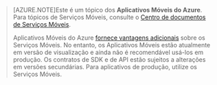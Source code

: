 >[AZURE.NOTE]Este é um tópico dos **Aplicativos Móveis do Azure**. Para tópicos de Serviços Móveis, consulte o [Centro de documentos de Serviços Móveis](/documentation/services/mobile-services/).
>
>Aplicativos Móveis do Azure [fornece vantagens adicionais](app-service-mobile-value-prop-migration-from-mobile-services.md) sobre os Serviços Móveis. No entanto, os Aplicativos Móveis estão atualmente em versão de visualização e ainda não é recomendável usá-los em produção. Os contratos de SDK e de API estão sujeitos a alterações em versões secundárias. Para aplicativos de produção, utilize os Serviços Móveis.

<!---HONumber=Nov15_HO1-->